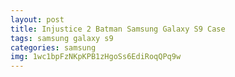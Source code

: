 ```yaml
---
layout: post
title: Injustice 2 Batman Samsung Galaxy S9 Case
tags: samsung galaxy s9
categories: samsung
img: 1wc1bpFzNKpKPB1zHgoSs6EdiRoqQPq9w
---
```

